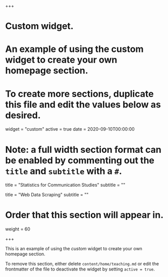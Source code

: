 +++
# Custom widget.
# An example of using the custom widget to create your own homepage section.
# To create more sections, duplicate this file and edit the values below as desired.
widget = "custom"
active = true
date = 2020-09-10T00:00:00

# Note: a full width section format can be enabled by commenting out the `title` and `subtitle` with a `#`.
title = "Statistics for Communication Studies"
subtitle = ""



title = "Web Data Scraping"
subtitle = ""





# Order that this section will appear in.
weight = 60

+++

This is an example of using the *custom* widget to create your own homepage section.

To remove this section, either delete `content/home/teaching.md` or edit the frontmatter of the file to deactivate the widget by setting `active = true`.
